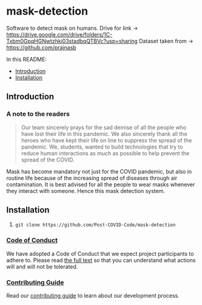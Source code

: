 # mask-detection 
Software to detect mask on humans.
Drive for link -> https://drive.google.com/drive/folders/1C-Txbm0GpqHGNwtzhki03stadbqQTBVc?usp=sharing
Dataset taken from -> https://github.com/prajnasb

In this README:

- [Introduction](#introduction)
- [Installation](#installation)

## Introduction

### A note to the readers
> Our team sincerely prays for the sad demise of all the people who have lost their life in this pandemic.
> We also sincerely thank all the heroes who have kept their life on line to suppress the spread of the pandemic.
> We, students, wanted to build technologies that try to reduce human interactions as much as possible to help prevent the spread of the COVID.

Mask has become mandatory not just for the COVID pandemic, but also in routine life because of the increasing spread of diseases through air contamination. It is best advised for all the people to wear masks whenever they interact with someone. Hence this mask detection system.

## Installation
1. `git clone https://github.com/Post-COVID-Code/mask-detection`

### [Code of Conduct](conduct.md)

We have adopted a Code of Conduct that we expect project participants to adhere to. Please read [the full text](conduct.md) so that you can understand what actions will and will not be tolerated.

### [Contributing Guide](contributing.md)

Read our [contributing guide](contributing.md) to learn about our development process.
